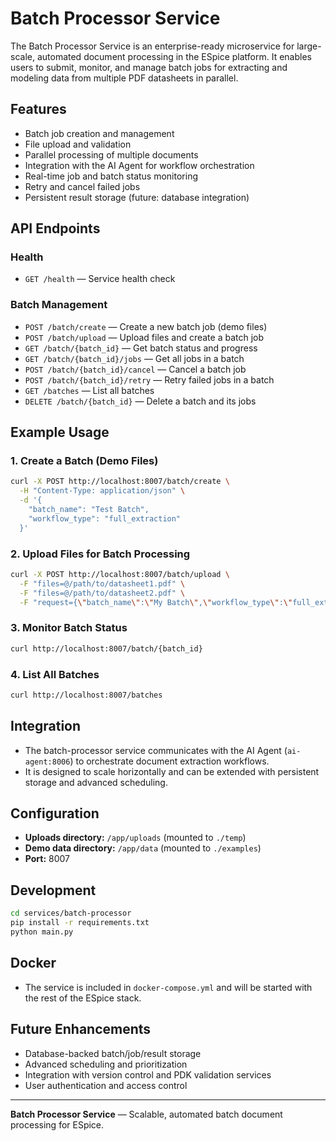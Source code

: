 # Batch Processor Service

The Batch Processor Service is an enterprise-ready microservice for large-scale, automated document processing in the ESpice platform. It enables users to submit, monitor, and manage batch jobs for extracting and modeling data from multiple PDF datasheets in parallel.

## Features
- Batch job creation and management
- File upload and validation
- Parallel processing of multiple documents
- Integration with the AI Agent for workflow orchestration
- Real-time job and batch status monitoring
- Retry and cancel failed jobs
- Persistent result storage (future: database integration)

## API Endpoints

### Health
- `GET /health` — Service health check

### Batch Management
- `POST /batch/create` — Create a new batch job (demo files)
- `POST /batch/upload` — Upload files and create a batch job
- `GET /batch/{batch_id}` — Get batch status and progress
- `GET /batch/{batch_id}/jobs` — Get all jobs in a batch
- `POST /batch/{batch_id}/cancel` — Cancel a batch job
- `POST /batch/{batch_id}/retry` — Retry failed jobs in a batch
- `GET /batches` — List all batches
- `DELETE /batch/{batch_id}` — Delete a batch and its jobs

## Example Usage

### 1. Create a Batch (Demo Files)
```bash
curl -X POST http://localhost:8007/batch/create \
  -H "Content-Type: application/json" \
  -d '{
    "batch_name": "Test Batch",
    "workflow_type": "full_extraction"
  }'
```

### 2. Upload Files for Batch Processing
```bash
curl -X POST http://localhost:8007/batch/upload \
  -F "files=@/path/to/datasheet1.pdf" \
  -F "files=@/path/to/datasheet2.pdf" \
  -F "request={\"batch_name\":\"My Batch\",\"workflow_type\":\"full_extraction\"};type=application/json"
```

### 3. Monitor Batch Status
```bash
curl http://localhost:8007/batch/{batch_id}
```

### 4. List All Batches
```bash
curl http://localhost:8007/batches
```

## Integration
- The batch-processor service communicates with the AI Agent (`ai-agent:8006`) to orchestrate document extraction workflows.
- It is designed to scale horizontally and can be extended with persistent storage and advanced scheduling.

## Configuration
- **Uploads directory:** `/app/uploads` (mounted to `./temp`)
- **Demo data directory:** `/app/data` (mounted to `./examples`)
- **Port:** 8007

## Development
```bash
cd services/batch-processor
pip install -r requirements.txt
python main.py
```

## Docker
- The service is included in `docker-compose.yml` and will be started with the rest of the ESpice stack.

## Future Enhancements
- Database-backed batch/job/result storage
- Advanced scheduling and prioritization
- Integration with version control and PDK validation services
- User authentication and access control

---

**Batch Processor Service** — Scalable, automated batch document processing for ESpice. 